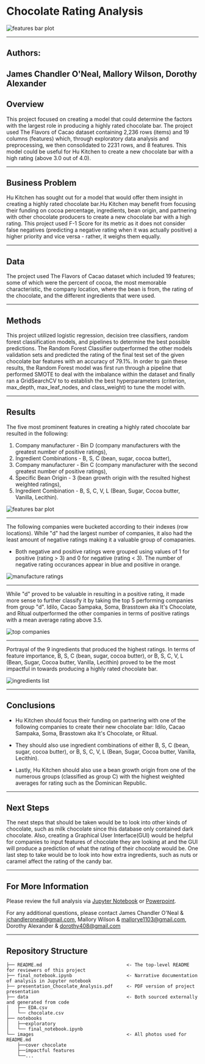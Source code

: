 # Chocolate Rating Analysis

![features bar plot](./images/main_cover.jpg)

---
## Authors:

 James Chandler O'Neal, Mallory Wilson, Dorothy Alexander
---

## Overview

This project focused on creating a model that could determine the factors with the largest role in producing a highly rated chocolate bar. The project used The Flavors of Cacao dataset containing 2,236 rows (items) and 19 columns (features) which, through exploratory data analysis and preprocessing, we then consolidated to 2231 rows, and 8 features. This model could be useful for Hu Kitchen to create a new chocolate bar with a high rating (above 3.0 out of 4.0).  

---

## Business Problem
Hu Kitchen has sought out for a model that would offer them insight in creating a highly rated chocolate bar.Hu Kitchen may benefit from focusing their funding on cocoa percentage, ingredients, bean origin, and partnering with other chocolate producers to create a new chocolate bar with a high rating. This project used F-1 Score for its metric as it does not consider false negatives (predicting a negative rating when it was actually positive) a higher priority and vice versa - rather, it weighs them equally.

---

## Data 

The project used The Flavors of Cacao dataset which included 19 features; some of which were the percent of cocoa, the most memorable characteristic, the company location, where the bean is from, the rating of the chocolate, and the different ingredients that were used.     

---

## Methods

This project utilized logistic regression, decision tree classifiers, random forest classification models, and pipelines to determine the best possible predictions. The Random Forest Classifier outperformed the other models validation sets and predicted the rating of the final test set of the given chocolate bar features with an accuracy of 79.1%. In order to gain these results, the Random Forest model was first run through a pipeline that performed SMOTE to deal with the imbalance within the dataset and finally ran a GridSearchCV to to establish the best hyperparameters (criterion, max_depth, max_leaf_nodes, and class_weight) to tune the model with.

---

## Results


The five most prominent features in creating a highly rated chocolate bar resulted in the following:

1. Company manufacturer - Bin D (company manufacturers with the greatest number of positive ratings), 
2. Ingredient Combinations - B, S, C (bean, sugar, cocoa butter), 
3. Company manufacturer - Bin C (company manufacturer with the second greatest number of positive ratings), 
4. Specific Bean Origin - 3 (bean growth origin with the resulted highest weighted ratings), 
5. Ingredient Combination - B, S, C, V, L (Bean, Sugar, Cocoa butter, Vanilla, Lecithin).

![features bar plot](./images/impactful_features.png)

---

The following companies were bucketed according to their indexes (row locations). While "d" had the largest number of companies, it also had the least amount of negative ratings making it a valuable group of comapanies. 

* Both negative and positive ratings were grouped using values of 1 for positive (rating > 3) and 0 for negative (rating < 3). The number of negative rating occurances appear in blue and positive in orange. 

![manufacture ratings](images/manufacture_ratings.png)
 
---

While "d" proved to be valuable in resulting in a positive rating, it made more sense to further classify it by taking the top 5 performing companies from group "d". Idilo, Cacao Sampaka, Soma, Brasstown aka It's Chocolate, and Ritual outperformed the other companies in terms of positive ratings with a mean average rating above 3.5.

![top companies](images/top_5_companies.png)

---


Portrayal of the 9 ingredients that produced the highest ratings. In terms of feature importance, B, S, C (bean, sugar, cocoa butter), or B, S, C, V, L (Bean, Sugar, Cocoa butter, Vanilla, Lecithin) proved to be the most impactful in towards producing a highly rated chocolate bar.

![ingredients list](images/ingredients_list.png)

---

## Conclusions

* Hu Kitchen should focus their funding on partnering with one of the following companies to create their new chocolate bar: Idilo, Cacao Sampaka, Soma, Brasstown aka It's Chocolate, or Ritual. 

* They should also use ingredient combinations of either B, S, C (bean, sugar, cocoa butter), or B, S, C, V, L (Bean, Sugar, Cocoa butter, Vanilla, Lecithin).

* Lastly, Hu Kitchen should also use a bean growth origin from one of the numerous groups (classified as group C) with the highest weighted averages for rating such as the Dominican Republic. 

---

## Next Steps
The next steps that should be taken would be to look into other kinds of chocolate, such as milk chocolate since this database only contained dark chocolate. Also, creating a Graphical User Interface(GUI) would be helpful for companies to input features of chocolate they are looking at and the GUI will produce a prediction of what the rating of their chocolate would be. One last step to take would be to look into how extra ingredients, such as nuts or caramel affect the rating of the candy bar. 

---

## For More Information
Please review the full analysis via [Jupyter Notebook](./notebooks/final_notebook.ipynb) or [Powerpoint](./Chocolate_Rating_Analysis.pdf).

For any additional questions, please contact James Chandler O'Neal & jchandleroneal@gmail.com, Mallory Wilson & mallorye1103@gmail.com, Dorothy Alexander & dorothy408@gmail.com 

---

## Repository Structure
```
├── README.md                               <- The top-level README for reviewers of this project
├── final_notebook.ipynb                    <- Narrative documentation of analysis in Jupyter notebook
├── presentation_Chocolate_Analysis.pdf     <- PDF version of project presentation
├── data                                    <- Both sourced externally and generated from code
│   ├── EDA.csv
│   └── chocolate.csv
├── notebooks 
│   ├──exploratory
│   └── final_notebook.ipynb
└── images                                  <- All photos used for README.md
    ├──cover chocolate 
    ├──impactful features
    └──...
